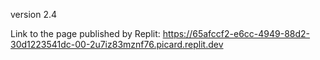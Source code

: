 version 2.4

Link to the page published by Replit:
https://65afccf2-e6cc-4949-88d2-30d1223541dc-00-2u7iz83mznf76.picard.replit.dev